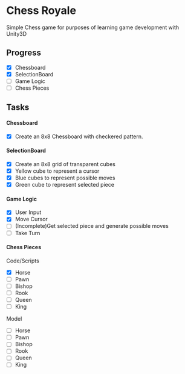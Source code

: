# Chess Royale

Simple Chess game for purposes of learning game development with Unity3D

## Progress
- [x] Chessboard
- [x] SelectionBoard
- [ ] Game Logic
- [ ] Chess Pieces

## Tasks
#### Chessboard
- [x] Create an 8x8 Chessboard with checkered pattern.
#### SelectionBoard
- [x] Create an 8x8 grid of transparent cubes
- [x] Yellow cube to represent a cursor
- [x] Blue cubes to represent possible moves
- [x] Green cube to represent selected piece
#### Game Logic
- [x] User Input
- [x] Move Cursor
- [ ] (Incomplete)Get selected piece and generate possible moves
- [ ] Take Turn
#### Chess Pieces
Code/Scripts
- [x] Horse
- [ ] Pawn
- [ ] Bishop
- [ ] Rook
- [ ] Queen
- [ ] King

Model
- [ ] Horse
- [ ] Pawn
- [ ] Bishop
- [ ] Rook
- [ ] Queen
- [ ] King
